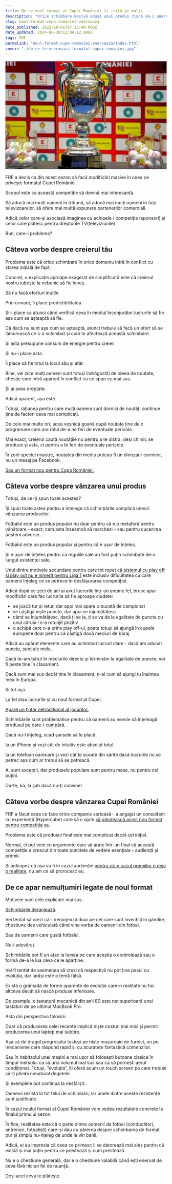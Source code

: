 ```yaml
---
title: De ce noul format al Cupei României îi irită pe mulți
description: "Orice schimbare masivă adusă unui produs riscă să-i enerveze pe cei care consumă produsul. Mai ales dacă ai complicat inutil lucrurile."
slug: noul-format-cupa-romaniei-enerveaza
date_published: 2022-10-01T07:13:48.000Z
date_updated: 2024-06-30T12:04:12.000Z
tags: FRF
permalink: "noul-format-cupa-romaniei-enerveaza/index.html"
cover: "./de-ce-te-enerveaza-formatul-cupei-romaniei.jpg"
---
```


![Imginea trofeului Cupei României, competiție cu format greu de înțeles](./de-ce-te-enerveaza-formatul-cupei-romaniei.jpg)

FRF a decis ca din acest sezon să facă modificări masive în ceea ce privește formatul Cupei României.

Scopul este ca această competiție să devină mai interesantă.

Să aducă mai mulți oameni în tribună, să aducă mai mulți oameni în fața televizoarelor, să ofere mai multă expunere partenerilor comerciali.

Adică celor care-și asociază imaginea cu echipele / competiția (sponsori) și celor care plătesc pentru drepturile TV(televiziunile)

Bun, care-i problema?

## Câteva vorbe despre creierul tău

Problema este că orice schimbare în orice domeniu intră în conflict cu starea inițială de fapt.

Concret, o explicație aproape exagerat de simplificată este că creierul nostru iubește la nebunie să fie leneș.

Să nu facă eforturi inutile.

Prin urmare, îi place predictibilitatea.

Și-i place ca atunci când verifică ceva în mediul înconjurător lucrurile să fie așa cum se așteaptă să fie.

Că dacă nu sunt așa cum se așteaptă, atunci trebuie să facă un efort să se lămurească ce s-a schimbat și cum te afectează această schimbare.

Și asta presupune consum de energie pentru creier.

Și nu-i place asta.

Îi place să fie totul la locul său și atât.

Bine, vei zice mulți oameni sunt totuși îndrăgostiți de ideea de noutate, chestie care intră aparent în conflict cu ce spun eu mai sus.

Și ai avea dreptate.

Adică aparent, așa este.

Totuși, rațiunea pentru care mulți oameni sunt dornici de noutăți continue ține de factori ceva mai complicați.

De cele mai multe ori, acea veșnică goană după noutate ține de o programare care are rolul de-a ne feri de eventuale pericole.

Mai exact, creierul caută noutățile nu pentru a te distra, deși chimic se produce și asta, ci pentru a te feri de eventuale pericole.

În zorii speciei noastre, noutatea din mediu puteau fi un dinozaur carnivor, nu un mesaj pe Facebook.

[Sau un format nou pentru Cupa României.](https://www.digisport.ro/fotbal/cupa-romaniei/cum-arata-noul-format-al-cupei-romaniei-va-fi-implementat-din-noul-sezon-1702005)

## Câteva vorbe despre vânzarea unui produs

Totuși, de ce-ți spun toate acestea?

Îți spun toate astea pentru a înțelege că schimbările complică uneori vânzarea produselor.

Fotbalul este un produs popular nu doar pentru că e o metaforă pentru vânătoare - exact, cam asta înseamnă să marchezi - sau pentru cucerirea peșterii adverse.

Fotbalul este un produs popular și pentru că e ușor de înțeles.

Și e ușor de înțeles pentru că regulile sale au fost puțin schimbate de-a lungul existenței sale.

Unul dintre motivele secundare pentru care tot repet [că sistemul cu play off și play out nu e nimerit pentru Liga 1](https://www.cameravar.ro/de-ce-18-echipe-in-liga1) este inclusiv dificultatea cu care oamenii înțeleg ce se petrece în desfășurarea competiției.

Adică după ce zeci de ani ai avut lucrurile într-un anume fel, brusc apar modificări care fac lucrurile să fie aproape ciudate:

- se joacă tur și retur, dar apoi mai apare o bucată de campionat
- se câștigă niște puncte, dar apoi se înjumătățesc
- când se înjumătățesc, dacă ți se ia, ți se va da la egalitate de puncte cu unul căruia i s-a rotunjit pozitiv
- o echipă care n-a prins play off-ul, poate totuși să ajungă în cupele europene doar pentru că câștigă două meciuri de baraj

Adică au apărut elemente care au schimbat lucruri clare - dacă am adunat puncte, sunt ale mele.

Dacă te-am bătut în meciurile directe și terminăm la egalitate de puncte, voi fi peste tine în clasament.

Dacă sunt mai sus decât tine în clasament, n-ai cum să ajungi tu înaintea mea în Europa.

Și tot așa.

La fel stau lucrurile și cu noul format al Cupei.

[Apare un țintar netradițional al jocurilor.](https://www.gsp.ro/fotbal/cupa-romaniei/tragere-la-sorti-grupe-cupa-romaniei-live-675848.html)

Schimbările sunt problematice pentru că oamenii au nevoie să înțeleagă produsul pe care-l cumpără.

Dacă nu-l înțeleg, scad șansele să le placă.

Ia un iPhone și vezi cât de intuitiv este absolut totul.

Ia un telefoan oarecare și vezi cât te scoate din sărite dacă lucrurile nu se petrec așa cum ar trebui să se petreacă.

A, sunt excepții, dar produsele populare sunt pentru mase, nu pentru cei puțini.

Du-te, bă, la șah dacă nu-ți convine!

## Câteva vorbe despre vânzarea Cupei României

FRF a făcut ceea ce face orice companie serioasă - a angajat un consultant cu experiență (Hypercube) care să o ajute [să gândească acest nou format pentru competiția sa](https://www.frf.ro/recomandate/s-a-incheiat-prima-etapa-a-procesului-de-optimizare-a-formatului-competitional-al-cupei-romaniei/).

Problema este că produsul final este mai complicat decât cel inițial.

Normal, ei pot veni cu argumente care să arate într-un final că această competiție a crescut din toate punctele de vedere esențiale - audiență și premii.

Și anticipez că așa va fi în cazul audienței [pentru că-n cazul premiilor e deja o realitate](https://www.gsp.ro/fotbal/cupa-romaniei/razvan-burleanu-bani-cupa-romaniei-667771.html), nu am ce să prorocesc eu.

## De ce apar nemulțumiri legate de noul format

Motivele sunt cele explicate mai sus.

[Schimbările deranjează](https://www.digisport.ro/fotbal/cupa-romaniei/dan-petrescu-nemultumit-de-formatul-cupei-n-am-mai-vazut-asa-ceva-voi-folosi-jucatori-de-la-echipa-a-doua-1945235).

Vei tentat să crezi că-i deranjează doar pe cei care sunt învechiți în gândire, chestiune des vehiculată când vine vorba de oamenii din fotbal.

Sau de oamenii care gustă fotbalul.

Nu-i adevărat.

Schimbările pot fi un atac la lumea pe care aceștia o controlează sau o formă de-a le lua ceva ce le aparține.

Vei fi tentat de asemenea să crezi că respectivii nu pot ține pasul cu evoluția, dar iarăși este o temă falsă.

Există o grămadă de forme aparente de evoluție care-n realitate nu fac altceva decât să nască produse inferioare.

De exemplu, o tastatură mecanică din anii 80 este net superioară unei tastaturi de pe ultimul MacBook Pro.

Asta din perspectiva folosirii.

Doar că producerea celei recente implică niște costuri mai mici și permit producerea unui laptop mai subțire.

Așa că de dragul progresului tastezi pe niște mușuroaie de furnici, nu pe mecanisme care răspund rapid și cu acuratețe fantastică comenzilor.

Sau în habitaclul unei mașini e mai ușor să folosești butoane clasice în timpul mersului ca să urci volumul mai sus sau ca să pornești aerul condiționat. Totuși, “evoluția”, îți oferă acum un touch screen pe care trebuie să-ți plimbi nenatural degetele.

Și exemplele pot continua la nesfârșit.

Oamenii rezistă la tot felul de schimbări, iar unele dintre aceste rezistențe sunt justificate.

În cazul noului format al Cupei României vom vedea rezultatele concrete la finalul primului sezon.

În fine, realitatea este că o parte dintre oamenii de fotbal (conducători, antrenori, fotbaliști) care-și dau cu părerea despre schimbarea de format pur și simplu nu-nțeleg de unde le vin banii.

Adică, ei au impresia că ceea ce primesc li se datorează mai ales pentru că există și mai puțin pentru ce prestează și cum prestează.

Nu e o chestiune generală, dar e o chestiune valabilă când ești enervat de ceva fără niciun fel de nuanță.

Deși acel ceva te plătește.
